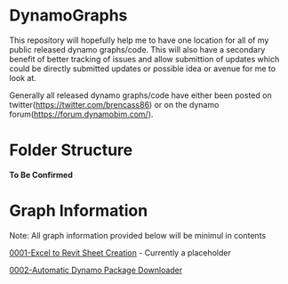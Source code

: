# DynamoGraphs

This repository will hopefully help me to have one location for all of my public released dynamo graphs/code. This will also have a secondary benefit of better tracking of issues and allow submittion of updates which could be directly submitted updates or possible idea or avenue for me to look at.

Generally all released dynamo graphs/code have either been posted on twitter(https://twitter.com/brencass86) or on the dynamo forum(https://forum.dynamobim.com/).

# Folder Structure
**To Be Confirmed**


# Graph Information
Note: All graph information provided below will be minimul in contents 

[0001-Excel to Revit Sheet Creation](https://github.com/brencass/DynamoGraphs/tree/master/0001-Excel%20to%20Revit%20Sheet%20Creation) -  Currently a placeholder

[0002-Automatic Dynamo Package Downloader](https://github.com/brencass/DynamoGraphs/tree/master/0002-Automatic%20Dynamo%20Package%20Downloader) 

